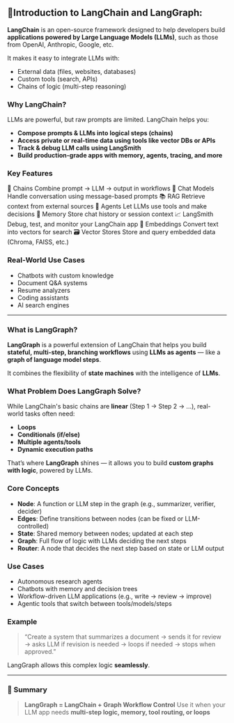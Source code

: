 
## 📘Introduction to LangChain and LangGraph: 

**LangChain** is an open-source framework designed to help developers build **applications powered by Large Language Models (LLMs)**, such as those from OpenAI, Anthropic, Google, etc.

It makes it easy to integrate LLMs with:
- External data (files, websites, databases)
- Custom tools (search, APIs)
- Chains of logic (multi-step reasoning)

### Why LangChain?

LLMs are powerful, but raw prompts are limited. LangChain helps you:
- **Compose prompts & LLMs into logical steps (chains)**
- **Access private or real-time data using tools like vector DBs or APIs**
- **Track & debug LLM calls using LangSmith**
- **Build production-grade apps with memory, agents, tracing, and more**

 
### Key Features

🔗 Chains Combine prompt → LLM → output in workflows
💬 Chat Models Handle conversation using message-based prompts
📚 RAG Retrieve context from external sources
🤖 Agents Let LLMs use tools and make decisions
💾 Memory Store chat history or session context
📈 LangSmith Debug, test, and monitor your LangChain app
🧠 Embeddings Convert text into vectors for search
🗃️ Vector Stores Store and query embedded data (Chroma, FAISS, etc.)

### Real-World Use Cases

- Chatbots with custom knowledge
- Document Q&A systems
- Resume analyzers
- Coding assistants
- AI search engines
----------
### What is LangGraph?

**LangGraph** is a powerful extension of LangChain that helps you build **stateful, multi-step, branching workflows** using **LLMs as agents** — like a **graph of language model steps**.

It combines the flexibility of **state machines** with the intelligence of **LLMs**.

### What Problem Does LangGraph Solve?

While LangChain's basic chains are **linear** (Step 1 → Step 2 → ...), real-world tasks often need:

-   **Loops**
-   **Conditionals (if/else)**
-   **Multiple agents/tools**    
-   **Dynamic execution paths**
    
That’s where **LangGraph** shines — it allows you to build **custom graphs with logic**, powered by LLMs.

### Core Concepts 

- **Node**: A function or LLM step in the graph (e.g., summarizer, verifier, decider)
- **Edges**: Define transitions between nodes (can be fixed or LLM-controlled)
- **State**: Shared memory between nodes; updated at each step
- **Graph**: Full flow of logic with LLMs deciding the next steps
- **Router**: A node that decides the next step based on state or LLM output

### Use Cases

-   Autonomous research agents
-   Chatbots with memory and decision trees
-   Workflow-driven LLM applications (e.g., write → review → improve)
-   Agentic tools that switch between tools/models/steps

### Example

> “Create a system that summarizes a document → sends it for review → asks LLM if revision is needed → loops if needed → stops when approved.”

LangGraph allows this complex logic **seamlessly**.

----------

### 📁 Summary

> **LangGraph = LangChain + Graph Workflow Control**
> Use it when your LLM app needs **multi-step logic, memory, tool routing, or loops**